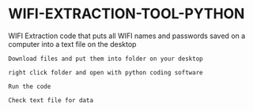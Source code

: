 # WIFI-EXTRACTION-TOOL-PYTHON
WIFI Extraction code that puts all WIFI names and passwords saved on a computer into a text file on the desktop

    Download files and put them into folder on your desktop
    
    right click folder and open with python coding software
    
    Run the code
    
    Check text file for data
